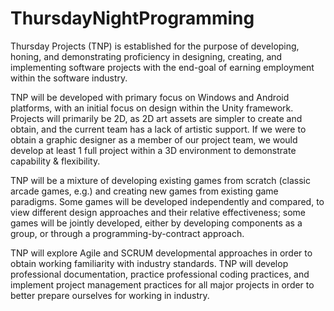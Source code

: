 # ThursdayNightProgramming

Thursday Projects (TNP) is established for the purpose of developing, honing, and demonstrating proficiency in designing, creating, and implementing software projects with the end-goal of earning employment within the software industry.

TNP will be developed with primary focus on Windows and Android platforms, with an initial focus on design within the Unity framework.  Projects will primarily be 2D, as 2D art assets are simpler to create and obtain, and the current team has a lack of artistic support.  If we were to obtain a graphic designer as a member of our project team, we would develop at least 1 full project within a 3D environment to demonstrate capability & flexibility.

TNP will be a mixture of developing existing games from scratch (classic arcade games, e.g.) and creating new games from existing game paradigms.  Some games will be developed independently and compared, to view different design approaches and their relative effectiveness; some games will be jointly developed, either by developing components as a group, or through a programming-by-contract approach.

TNP will explore Agile and SCRUM developmental approaches in order to obtain working familiarity with industry standards.  TNP will develop professional documentation, practice professional coding practices, and implement project management practices for all major projects in order to better prepare ourselves for working in industry.
